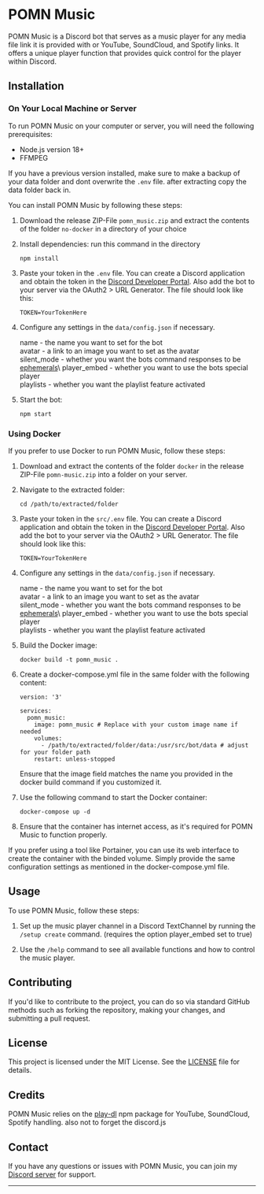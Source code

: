 # POMN Music

POMN Music is a Discord bot that serves as a music player for any media file link it is provided with or YouTube, SoundCloud, and Spotify links. It offers a unique player function that provides quick control for the player within Discord.


## Installation

### On Your Local Machine or Server

To run POMN Music on your computer or server, you will need the following prerequisites:

- Node.js version 18+
- FFMPEG

If you have a previous version installed, make sure to make a backup of your data folder and dont overwrite the `.env` file. after extracting copy the data folder back in.

You can install POMN Music by following these steps:

1. Download the release ZIP-File `pomn_music.zip` and extract the contents of the folder `no-docker` in a directory of your choice

2. Install dependencies:
   run this command in the directory
   
   `npm install`

3. Paste your token in the `.env` file. You can create a Discord application and obtain the token in the [Discord Developer Portal](https://discord.com/developers/applications). Also add the bot to your server via the OAuth2 > URL Generator.
   The file should look like this:
   
   `TOKEN=YourTokenHere`

4. Configure any settings in the `data/config.json` if necessary.
   
   name - the name you want to set for the bot\
   avatar - a link to an image you want to set as the avatar\
   silent_mode - whether you want the bots command responses to be [ephemerals](https://support.discord.com/hc/en-us/articles/1500000580222-Ephemeral-Messages-FAQ#:~:text=An%20%22Ephemeral%20Message%22%20is%20a,long%20enough%2C%20or%20restart%20Discord.)\
   player_embed - whether you want to use the bots special player\
   playlists - whether you want the playlist feature activated

5. Start the bot:
   
   `npm start`


### Using Docker

If you prefer to use Docker to run POMN Music, follow these steps:

1. Download and extract the contents of the folder `docker` in the release ZIP-File `pomn-music.zip` into a folder on your server.

2. Navigate to the extracted folder:

   `cd /path/to/extracted/folder`

3. Paste your token in the `src/.env` file. You can create a Discord application and obtain the token in the [Discord Developer Portal](https://discord.com/developers/applications). Also add the bot to your server via the OAuth2 > URL Generator.
   The file should look like this:
   
   `TOKEN=YourTokenHere`

4. Configure any settings in the `data/config.json` if necessary.
   
   name - the name you want to set for the bot\
   avatar - a link to an image you want to set as the avatar\
   silent_mode - whether you want the bots command responses to be [ephemerals](https://support.discord.com/hc/en-us/articles/1500000580222-Ephemeral-Messages-FAQ#:~:text=An%20%22Ephemeral%20Message%22%20is%20a,long%20enough%2C%20or%20restart%20Discord.)\
   player_embed - whether you want to use the bots special player\
   playlists - whether you want the playlist feature activated

5. Build the Docker image:
   
   `docker build -t pomn_music .`

6. Create a docker-compose.yml file in the same folder with the following content:
   
   ```
   version: '3'
   
   services:
     pomn_music:
       image: pomn_music # Replace with your custom image name if needed
       volumes:
         - /path/to/extracted/folder/data:/usr/src/bot/data # adjust for your folder path
       restart: unless-stopped
   ```
   Ensure that the image field matches the name you provided in the docker build command if you customized it.

7. Use the following command to start the Docker container:
   
   `docker-compose up -d`

8. Ensure that the container has internet access, as it's required for POMN Music to function properly.

If you prefer using a tool like Portainer, you can use its web interface to create the container with the binded volume. Simply provide the same configuration settings as mentioned in the docker-compose.yml file.


## Usage

To use POMN Music, follow these steps:

1. Set up the music player channel in a Discord TextChannel by running the `/setup create` command. (requires the option player_embed set to true)

2. Use the `/help` command to see all available functions and how to control the music player.


## Contributing

If you'd like to contribute to the project, you can do so via standard GitHub methods such as forking the repository, making your changes, and submitting a pull request.


## License

This project is licensed under the MIT License. See the [LICENSE](LICENSE) file for details.


## Credits

POMN Music relies on the [play-dl](https://www.npmjs.com/package/play-dl) npm package for YouTube, SoundCloud, Spotify handling.
also not to forget the discord.js


## Contact

If you have any questions or issues with POMN Music, you can join my [Discord server](https://discord.com/invite/YnvBJ76Ajn) for support.

---
